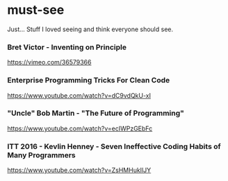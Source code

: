 # must-see

Just... Stuff I loved seeing and think everyone should see.

### Bret Victor - Inventing on Principle

https://vimeo.com/36579366

### Enterprise Programming Tricks For Clean Code

https://www.youtube.com/watch?v=dC9vdQkU-xI

### "Uncle" Bob Martin - "The Future of Programming"

https://www.youtube.com/watch?v=ecIWPzGEbFc

### ITT 2016 - Kevlin Henney - Seven Ineffective Coding Habits of Many Programmers

https://www.youtube.com/watch?v=ZsHMHukIlJY
